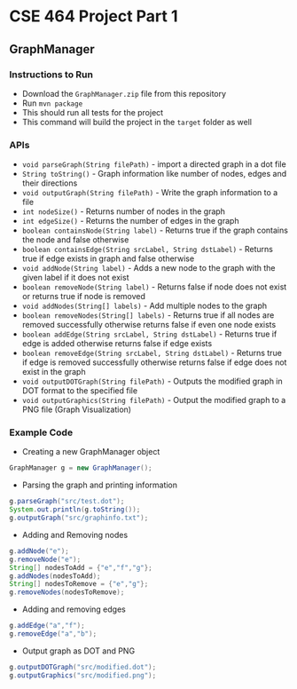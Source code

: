 # CSE 464 Project Part 1

## GraphManager

### Instructions to Run
- Download the ```GraphManager.zip``` file from this repository
- Run ```mvn package```
- This should run all tests for the project
- This command will build the project in the ```target``` folder as well

### APIs
- ```void parseGraph(String filePath)``` - import a directed graph in a dot file
- ```String toString()``` - Graph information like number of nodes, edges and their directions
- ```void outputGraph(String filePath)``` - Write the graph information to a file
- ```int nodeSize()``` - Returns number of nodes in the graph
- ```int edgeSize()``` - Returns the number of edges in the graph
- ```boolean containsNode(String label)``` - Returns true if the graph contains the node and false otherwise
- ```boolean containsEdge(String srcLabel, String dstLabel)``` - Returns true if edge exists in graph and false otherwise
- ```void addNode(String label)``` - Adds a new node to the graph with the given label if it does not exist
- ```boolean removeNode(String label)``` - Returns false if node does not exist or returns true if node is removed
- ```void addNodes(String[] labels)``` - Add multiple nodes to the graph
- ```boolean removeNodes(String[] labels)``` - Returns true if all nodes are removed successfully otherwise returns false if even one node exists
- ```boolean addEdge(String srcLabel, String dstLabel)``` - Returns true if edge is added otherwise returns false if edge exists
- ```boolean removeEdge(String srcLabel, String dstLabel)``` - Returns true if edge is removed successfully otherwise returns false if edge does not exist in the graph
- ```void outputDOTGraph(String filePath)``` - Outputs the modified graph in DOT format to the specified file
- ```void outputGraphics(String filePath)``` - Output the modified graph to a PNG file (Graph Visualization)

### Example Code
- Creating a new GraphManager object
```java
GraphManager g = new GraphManager();
```
- Parsing the graph and printing information
```java
g.parseGraph("src/test.dot");
System.out.println(g.toString());
g.outputGraph("src/graphinfo.txt");
```
- Adding and Removing nodes
```java
g.addNode("e");
g.removeNode("e");
String[] nodesToAdd = {"e","f","g"};
g.addNodes(nodesToAdd);
String[] nodesToRemove = {"e","g"};
g.removeNodes(nodesToRemove);
```
- Adding and removing edges
```java
g.addEdge("a","f");
g.removeEdge("a","b");
```
- Output graph as DOT and PNG
```java
g.outputDOTGraph("src/modified.dot");
g.outputGraphics("src/modified.png");
```